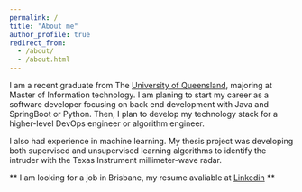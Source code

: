 ```yaml
---
permalink: /
title: "About me"
author_profile: true
redirect_from: 
  - /about/
  - /about.html
---
```


I am a recent graduate from The [University of Queensland](https://www.uq.edu.au/), majoring at Master of Information technology. I am planing to start my career as a software developer focusing on back end development with Java and SpringBoot or Python. Then, I plan to develop my technology stack for a higher-level DevOps engineer or algorithm engineer. 

I also had experience in machine learning. My thesis project was developing both supervised and unsupervised learning algorithms to identify the intruder with the Texas Instrument millimeter-wave radar.

** I am looking for a job in Brisbane, my resume avaliable at [Linkedin](kedin.com/in/zhiyu-profile) **
